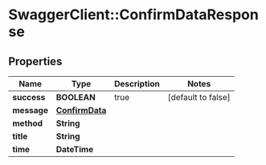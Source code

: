 # SwaggerClient::ConfirmDataResponse

## Properties
Name | Type | Description | Notes
------------ | ------------- | ------------- | -------------
**success** | **BOOLEAN** | true | [default to false]
**message** | [**ConfirmData**](ConfirmData.md) |  | 
**method** | **String** |  | 
**title** | **String** |  | 
**time** | **DateTime** |  | 


